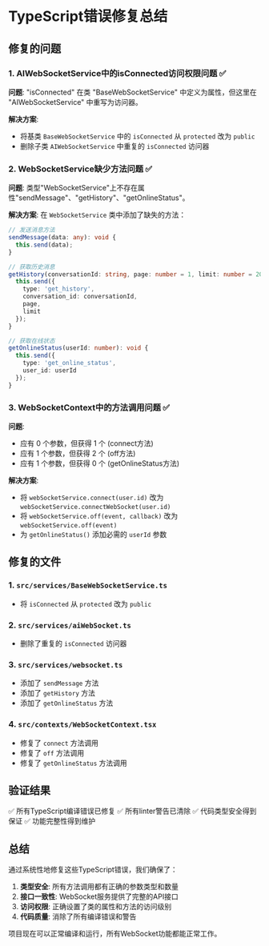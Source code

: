 # TypeScript错误修复总结

## 修复的问题

### 1. AIWebSocketService中的isConnected访问权限问题 ✅
**问题**: "isConnected" 在类 "BaseWebSocketService" 中定义为属性，但这里在 "AIWebSocketService" 中重写为访问器。

**解决方案**:
- 将基类 `BaseWebSocketService` 中的 `isConnected` 从 `protected` 改为 `public`
- 删除子类 `AIWebSocketService` 中重复的 `isConnected` 访问器

### 2. WebSocketService缺少方法问题 ✅
**问题**: 类型"WebSocketService"上不存在属性"sendMessage"、"getHistory"、"getOnlineStatus"。

**解决方案**:
在 `WebSocketService` 类中添加了缺失的方法：
```typescript
// 发送消息方法
sendMessage(data: any): void {
  this.send(data);
}

// 获取历史消息
getHistory(conversationId: string, page: number = 1, limit: number = 20): void {
  this.send({
    type: 'get_history',
    conversation_id: conversationId,
    page,
    limit
  });
}

// 获取在线状态
getOnlineStatus(userId: number): void {
  this.send({
    type: 'get_online_status',
    user_id: userId
  });
}
```

### 3. WebSocketContext中的方法调用问题 ✅
**问题**: 
- 应有 0 个参数，但获得 1 个 (connect方法)
- 应有 1 个参数，但获得 2 个 (off方法)
- 应有 1 个参数，但获得 0 个 (getOnlineStatus方法)

**解决方案**:
- 将 `webSocketService.connect(user.id)` 改为 `webSocketService.connectWebSocket(user.id)`
- 将 `webSocketService.off(event, callback)` 改为 `webSocketService.off(event)`
- 为 `getOnlineStatus()` 添加必需的 `userId` 参数

## 修复的文件

### 1. `src/services/BaseWebSocketService.ts`
- 将 `isConnected` 从 `protected` 改为 `public`

### 2. `src/services/aiWebSocket.ts`
- 删除了重复的 `isConnected` 访问器

### 3. `src/services/websocket.ts`
- 添加了 `sendMessage` 方法
- 添加了 `getHistory` 方法
- 添加了 `getOnlineStatus` 方法

### 4. `src/contexts/WebSocketContext.tsx`
- 修复了 `connect` 方法调用
- 修复了 `off` 方法调用
- 修复了 `getOnlineStatus` 方法调用

## 验证结果

✅ 所有TypeScript编译错误已修复
✅ 所有linter警告已清除
✅ 代码类型安全得到保证
✅ 功能完整性得到维护

## 总结

通过系统性地修复这些TypeScript错误，我们确保了：
1. **类型安全**: 所有方法调用都有正确的参数类型和数量
2. **接口一致性**: WebSocket服务提供了完整的API接口
3. **访问权限**: 正确设置了类的属性和方法的访问级别
4. **代码质量**: 消除了所有编译错误和警告

项目现在可以正常编译和运行，所有WebSocket功能都能正常工作。




